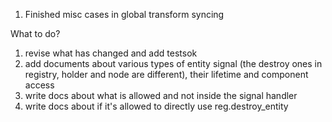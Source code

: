 1. Finished misc cases in global transform syncing

What to do?

1. revise what has changed and add testsok
1. add documents about various types of entity signal (the destroy ones in registry, holder and node are different), their lifetime and component access
1. write docs about what is allowed and not inside the signal handler
1. write docs about if it's allowed to directly use reg.destroy_entity